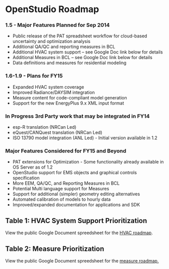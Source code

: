 
# OpenStudio Roadmap

### 1.5 - Major Features Planned for Sep 2014

* Public release of the PAT spreadsheet workflow for cloud-based uncertainty and optimization analysis
* Additional QA/QC and reporting measures in BCL
* Additional HVAC system support – see Google Doc link below for details
* Additional Measures in BCL – see Google Doc link below for details
* Data definitions and measures for residential modeling

### 1.6-1.9 - Plans for FY15

* Expanded HVAC system coverage
* Improved Radiance/DAYSIM integration
* Measure content for code-compliant model generation
* Support for the new EnergyPlus 9.x XML input format

### In Progress 3rd Party work that may be integrated in FY14

* esp-R translation (NRCan Led)
* eQuest/CANQuest translation (NRCan Led)
* ISO 13790 model integration (ANL Led) - Initial version available in 1.2

### Major Features Considered for FY15 and Beyond

* PAT extensions for Optimization - Some functionality already available in OS Server as of 1.2
* OpenStudio support for EMS objects and graphical controls specification
* More EEM, QA/QC, and Reporting Measures in BCL
* Potential Multi language support for Measures
* Support for additional (simpler) geometry editing alternatives
* Automated calibration of models to hourly data
* Improved/expanded documentation for applications and SDK



## Table 1: HVAC System Support Prioritization

View the public Google Document spreedsheet for the [HVAC roadmap](https://docs.google.com/spreadsheet/ccc?key=0AhCALIzwiaGPdHhhalNfQktXUWtacjJwcHVoZ3Fsanc&usp=drive_web#gid=1).

## Table 2: Measure Prioritization

View the public Google Document spreedsheet for the [measure roadmap.](https://docs.google.com/spreadsheet/ccc?key=0AhCALIzwiaGPdE1BUjZDQ01iLVBnUFJpcHlEWU10ZEE&usp=drive_web#gid=0)

